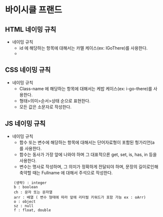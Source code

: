 # 바이시클 프랜드

HTML 네이밍 규칙
---
- 네이밍 규칙
  - id 에 해당하는 항목에 대해서는 카멜 케이스(ex: IGoThere)를 사용한다.
  - 


CSS 네이밍 규칙
---

- 네이밍 규칙
  - Class-name 에 해당하는 항목에 대해서는 케밥 케이스(ex: i-go-there)를 사용한다.
  - 형태>의미>순서>상태 순으로 표현한다.
  - 모든 값은 소문자로 작성한다.


JS 네이밍 규칙
---

- 네이밍 규칙
  - 함수 또는 변수에 해당하는 항목에 대해서는 단어자료형이 포함된 헝가리언(a를 사용한다.
  - 함수는 동사가 가장 앞에 나와야 하며 그 대표적으론 get, set, is, has, in 등을 사용한다.
  - 변수는 명사로 작성하며, 그 의미가 정확하게 전달되야 하며, 문장의 길이로인해 축약할 때는 Fullname 에 대해서 주석으로 작성한다.
``` 
    (생략) : integer
    b : boolean
    ch : 문자 또는 문자열
    arr : 배열 ( 변수 형태에 따라 앞에 리터럴 키워드가 포함 가능 ex : oArr)
    o : object
    sz : null
    f : float, double    
```
